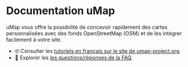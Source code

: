 # Documentation uMap

uMap vous offre la possibilité de concevoir rapidement des cartes personnalisées avec des fonds OpenStreetMap (OSM) et de les intégrer facilement à votre site.

- 🤓 Consulter les [tutoriels en français sur le site de umap-project.org](https://umap-project.org/tutoriels/).
- 🤔 Explorer les [les questions/réponses de la FAQ](support/faq.md).
